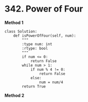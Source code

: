 # 342. Power of Four
####
**Method 1**
```
class Solution:
    def isPowerOfFour(self, num):
        """
        :type num: int
        :rtype: bool
        """
        if num <= 0:
            return False
        while num > 1:
            if num % 4 != 0:
                return False
            else:
                num = num/4
        return True
```
**Method 2**
